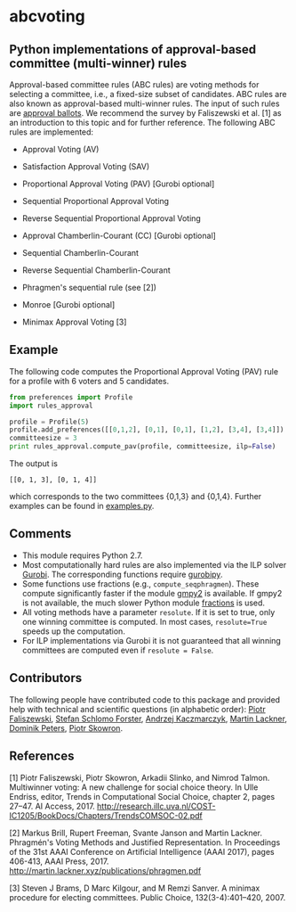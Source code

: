 # abcvoting

## Python implementations of approval-based committee (multi-winner) rules

Approval-based committee rules (ABC rules) are voting methods for selecting a committee, i.e., a fixed-size subset of candidates.
ABC rules are also known as approval-based multi-winner rules.
The input of such rules are [approval ballots](https://en.wikipedia.org/wiki/Approval_voting#/media/File:Approval_ballot.svg).
We recommend the survey by Faliszewski et al. [1] as an introduction to this topic and for further reference.
The following ABC rules are implemented:

* Approval Voting (AV)

* Satisfaction Approval Voting (SAV)

* Proportional Approval Voting (PAV) [Gurobi optional]

* Sequential Proportional Approval Voting

* Reverse Sequential Proportional Approval Voting

* Approval Chamberlin-Courant (CC) [Gurobi optional]

* Sequential Chamberlin-Courant

* Reverse Sequential Chamberlin-Courant

* Phragmen's sequential rule (see [2])
  
* Monroe [Gurobi optional]

* Minimax Approval Voting [3]

## Example

The following code computes the Proportional Approval Voting (PAV) rule for a profile with 6 voters and 5 candidates.

```python
from preferences import Profile
import rules_approval

profile = Profile(5)
profile.add_preferences([[0,1,2], [0,1], [0,1], [1,2], [3,4], [3,4]])
committeesize = 3
print rules_approval.compute_pav(profile, committeesize, ilp=False)
```
The output is 
```
[[0, 1, 3], [0, 1, 4]]
```
which corresponds to the two committees {0,1,3} and {0,1,4}. Further examples can be found in [examples.py](examples.py).

## Comments

* This module requires Python 2.7.
* Most computationally hard rules are also implemented via the ILP solver [Gurobi](http://www.gurobi.com/). The corresponding functions require [gurobipy](https://www.gurobi.com/documentation/8.1/quickstart_mac/the_gurobi_python_interfac.html).
* Some functions use fractions (e.g., `compute_seqphragmen`). These compute significantly faster if the module [gmpy2](https://gmpy2.readthedocs.io/) is available. If gmpy2 is not available, the much slower Python module [fractions](https://docs.python.org/2/library/fractions.html) is used.
* All voting methods have a parameter `resolute`. If it is set to true, only one winning committee is computed. In most cases,  `resolute=True` speeds up the computation. 
* For ILP implementations via Gurobi it is not guaranteed that all winning committees are computed even if `resolute = False`.


## Contributors

The following people have contributed code to this package and provided help with technical and scientific questions (in alphabetic order):
[Piotr Faliszewski](http://home.agh.edu.pl/~faliszew/),
[Stefan Schlomo Forster](https://github.com/stefanschlomoforster),
[Andrzej Kaczmarczyk](http://www.user.tu-berlin.de/droores/),
[Martin Lackner](http://martin.lackner.xyz/),
[Dominik Peters](http://dominik-peters.de/), 
[Piotr Skowron](https://www.mimuw.edu.pl/~ps219737/).


## References

[1] Piotr Faliszewski, Piotr Skowron, Arkadii Slinko, and Nimrod Talmon. Multiwinner voting: A
new challenge for social choice theory. In Ulle Endriss, editor, Trends in Computational Social
Choice, chapter 2, pages 27–47. AI Access, 2017. http://research.illc.uva.nl/COST-IC1205/BookDocs/Chapters/TrendsCOMSOC-02.pdf

[2] Markus Brill, Rupert Freeman, Svante Janson and Martin Lackner. Phragmén's Voting Methods and Justified Representation. In Proceedings of the 31st AAAI Conference on Artificial Intelligence (AAAI 2017), pages 406-413, AAAI Press, 2017. http://martin.lackner.xyz/publications/phragmen.pdf

[3] Steven J Brams, D Marc Kilgour, and M Remzi Sanver. A minimax procedure for electing committees. Public Choice, 132(3-4):401–420, 2007.
